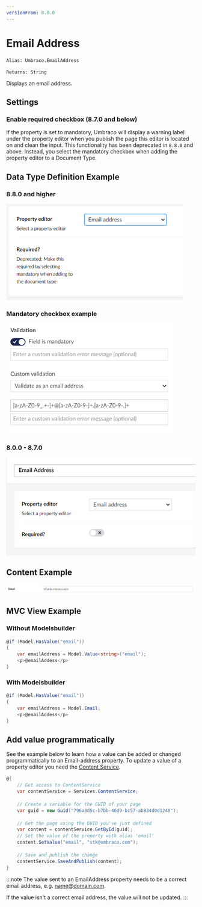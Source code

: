 ```yaml
---
versionFrom: 8.0.0
---
```


# Email Address

`Alias: Umbraco.EmailAddress`

`Returns: String`

Displays an email address.

## Settings

### Enable required checkbox (8.7.0 and below)

If the property is set to mandatory, Umbraco will display a warning label under the property editor when you publish the page this editor is located on and clean the input. This functionality has been deprecated in `8.8.0` and above. Instead, you select the mandatory checkbox when adding the property editor to a Document Type.

## Data Type Definition Example

### 8.8.0 and higher

![Email Data Type Definition 8.8.0](images/EmailAddress-DataType-v88.png)

### Mandatory checkbox example

![Mandatory Checkbox Example](images/mandatory-checkbox.png)

### 8.0.0 - 8.7.0

![Email Data Type Definition 8.0.0 - 8.7.0](images/EmailAddress-DataType-v8.png)

## Content Example

![Single email address content example](images/EmailAddress-DataType-Content.png)

## MVC View Example

### Without Modelsbuilder

```csharp
@if (Model.HasValue("email"))
{
    var emailAddress = Model.Value<string>("email");
    <p>@emailAddess</p>
}
```

### With Modelsbuilder

```csharp
@if (Model.HasValue("email"))
{
    var emailAddress = Model.Email;
    <p>@emailAddess</p>
}
```

## Add value programmatically

See the example below to learn how a value can be added or changed programmatically to an Email-address property. To update a value of a property editor you need the [Content Service](../../../../../Reference/Management/Services/ContentService/index.md).

```csharp
@{
    // Get access to ContentService
    var contentService = Services.ContentService;

    // Create a variable for the GUID of your page
    var guid = new Guid("796a8d5c-b7bb-46d9-bc57-ab834d0d1248");

    // Get the page using the GUID you've just defined
    var content = contentService.GetById(guid);
    // Set the value of the property with alias 'email'
    content.SetValue("email", "stk@umbraco.com");

    // Save and publish the change
    contentService.SaveAndPublish(content);
}
```

:::note
The value sent to an EmailAddress property needs to be a correct email address, e.g. name@domain.com.

If the value isn't a correct email address, the value will not be updated.
:::
